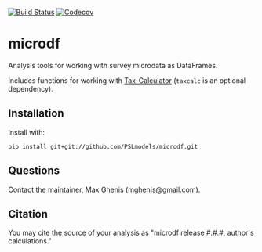 [![Build Status](https://travis-ci.com/MaxGhenis/microdf.svg?branch=master)](https://travis-ci.com/MaxGhenis/microdf)
[![Codecov](https://codecov.io/gh/MaxGhenis/microdf/branch/master/graph/badge.svg)](https://codecov.io/gh/MaxGhenis/microdf)

# microdf
Analysis tools for working with survey microdata as DataFrames.

Includes functions for working with [Tax-Calculator](https://github.com/PSLmodels/Tax-Calculator) (`taxcalc` is an optional dependency).

## Installation
Install with:

    pip install git+git://github.com/PSLmodels/microdf.git

## Questions
Contact the maintainer, Max Ghenis (mghenis@gmail.com).

## Citation
You may cite the source of your analysis as "microdf release #.#.#, author's calculations."
